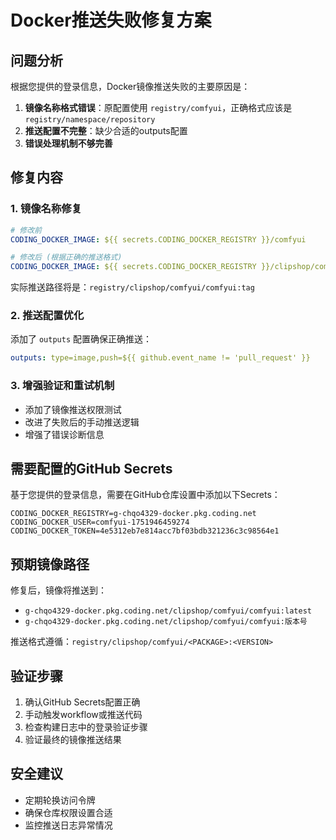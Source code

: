 # Docker推送失败修复方案

## 问题分析
根据您提供的登录信息，Docker镜像推送失败的主要原因是：

1. **镜像名称格式错误**：原配置使用 `registry/comfyui`，正确格式应该是 `registry/namespace/repository`
2. **推送配置不完整**：缺少合适的outputs配置
3. **错误处理机制不够完善**

## 修复内容

### 1. 镜像名称修复
```yaml
# 修改前
CODING_DOCKER_IMAGE: ${{ secrets.CODING_DOCKER_REGISTRY }}/comfyui

# 修改后 (根据正确的推送格式)
CODING_DOCKER_IMAGE: ${{ secrets.CODING_DOCKER_REGISTRY }}/clipshop/comfyui
```

实际推送路径将是：`registry/clipshop/comfyui/comfyui:tag`

### 2. 推送配置优化
添加了 `outputs` 配置确保正确推送：
```yaml
outputs: type=image,push=${{ github.event_name != 'pull_request' }}
```

### 3. 增强验证和重试机制
- 添加了镜像推送权限测试
- 改进了失败后的手动推送逻辑
- 增强了错误诊断信息

## 需要配置的GitHub Secrets

基于您提供的登录信息，需要在GitHub仓库设置中添加以下Secrets：

```
CODING_DOCKER_REGISTRY=g-chqo4329-docker.pkg.coding.net
CODING_DOCKER_USER=comfyui-1751946459274  
CODING_DOCKER_TOKEN=4e5312eb7e814acc7bf03bdb321236c3c98564e1
```

## 预期镜像路径

修复后，镜像将推送到：
- `g-chqo4329-docker.pkg.coding.net/clipshop/comfyui/comfyui:latest`
- `g-chqo4329-docker.pkg.coding.net/clipshop/comfyui/comfyui:版本号`

推送格式遵循：`registry/clipshop/comfyui/<PACKAGE>:<VERSION>`

## 验证步骤

1. 确认GitHub Secrets配置正确
2. 手动触发workflow或推送代码
3. 检查构建日志中的登录验证步骤
4. 验证最终的镜像推送结果

## 安全建议

- 定期轮换访问令牌
- 确保仓库权限设置合适
- 监控推送日志异常情况 